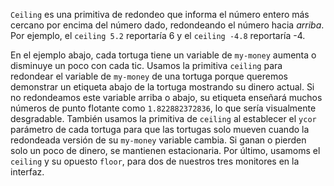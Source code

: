 ﻿`Ceiling` es una primitiva de redondeo que informa el número entero más cercano por encima del número dado, redondeando el número hacia *arriba*. Por ejemplo, el `ceiling 5.2` reportaría 6 y el `ceiling -4.8` reportaría -4.

En el ejemplo abajo, cada tortuga tiene un variable de `my-money` aumenta o disminuye un poco con cada tic. Usamos la primitiva `ceiling` para redondear el variable de `my-money` de una tortuga porque queremos demonstrar un etiqueta abajo de la tortuga mostrando su dinero actual. Si no redondeamos este variable arriba o abajo, su etiqueta enseñará muchos números de punto flotante como `1.822882372836`, lo que sería visualmente desgradable. También usamos la primitiva de `ceiling` al establecer el `ycor` parámetro de cada tortuga para que las tortugas solo mueven cuando la redondeada versión de su `my-money` variable cambia. Si ganan o pierden solo un poco de dinero, se mantienen estacionaria. Por último, usamoms el `ceiling` y su opuesto `floor`, para dos de nuestros tres monitores en la interfaz.
